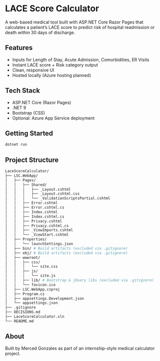 # LACE Score Calculator

A web-based medical tool built with ASP.NET Core Razor Pages that calculates a patient’s LACE score to predict risk of hospital readmission or death within 30 days of discharge.

## Features

- Inputs for Length of Stay, Acute Admission, Comorbidities, ER Visits
- Instant LACE score + Risk category output
- Clean, responsive UI
- Hosted locally (Azure hosting planned)

## Tech Stack

- ASP.NET Core (Razor Pages)
- .NET 9
- Bootstrap (CSS)
- Optional: Azure App Service deployment

## Getting Started

```bash
dotnet run
```

## Project Structure

```bash
LaceScoreCalculator/
├── LSC.WebApp/
│   ├── Pages/
│   │   ├── Shared/
│   │   │   ├── _Layout.cshtml
│   │   │   ├── _Layout.cshtml.css
│   │   │   └── _ValidationScriptsPartial.cshtml
│   │   ├── Error.cshtml
│   │   ├── Error.cshtml.cs
│   │   ├── Index.cshtml
│   │   ├── Index.cshtml.cs
│   │   ├── Privacy.cshtml
│   │   ├── Privacy.cshtml.cs
│   │   ├── _ViewImports.cshtml
│   │   └── _ViewStart.cshtml
│   ├── Properties/
│   │   └── launchSettings.json
│   ├── bin/ # Build artifacts (excluded via .gitignore)
│   ├── obj/ # Build artifacts (excluded via .gitignore)
│   ├── wwwroot/
│   │   ├── css/
│   │   │   └── site.css
│   │   ├── js/
│   │   │   └── site.js
│   │   ├── lib/ # Bootstrap & jQuery libs (excluded via .gitignore)
│   │   └── favicon.ico
│   ├── LSC.WebApp.csproj
│   ├── Program.cs
│   ├── appsettings.Development.json
│   └── appsettings.json
├── .gitignore
├── DECISIONS.md
├── LaceScoreCalculator.sln
└── README.md
```

## About

Built by Merced Gonzales as part of an internship-style medical calculator project.
